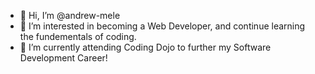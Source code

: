 - 👋 Hi, I’m @andrew-mele
- 👀 I’m interested in becoming a Web Developer, and continue learning the fundementals of coding.
- 🌱 I’m currently attending Coding Dojo to further my Software Development Career!

<!---
andrew-mele/andrew-mele is a ✨ special ✨ repository because its `README.md` (this file) appears on your GitHub profile.
You can click the Preview link to take a look at your changes.
--->
